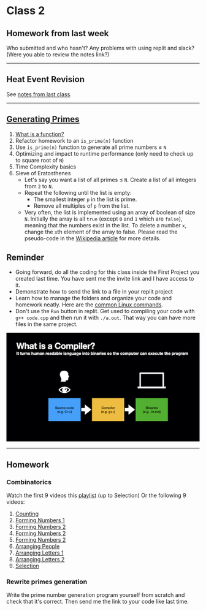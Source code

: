# Class 2
## Homework from last week
Who submitted and who hasn't? Any problems with using replit and slack? 
(Were you able to review the notes link?)

---

## Heat Event Revision
See [notes from last class](https://github.com/miyagi-sensei/twgss/blob/main/class1.md#heat-event-revision).

---

## [Generating Primes](count_prime.cpp)
1. [What is a function?](https://www.programiz.com/c-programming/c-functions)
2. Refactor homework to an `is_prime(n)` function
3. Use `is_prime(n)` function to generate all prime numbers ≤ `N`
4. Optimizing and impact to runtime performance (only need to check up to square root of `N`)
5. Time Complexity basics
6. Sieve of Eratosthenes
    - Let's say you want a list of all primes ≤ `N`. Create a list of all integers from `2` to `N`.
    - Repeat the following until the list is empty:
        - The smallest integer `p` in the list is prime.
        - Remove all multiples of `p` from the list.
    - Very often, the list is implemented using an array of boolean of size `N`. Initially the array is all `true` (except `0` and `1` which are `false`), meaning that the numbers exist in the list. To delete a number `x`, change the `x`th element of the array to false. Please read the pseudo-code in the [Wikipedia article](https://en.wikipedia.org/wiki/Sieve_of_Eratosthenes) for more details.

## Reminder
- Going forward, do all the coding for this class inside the First Project you created last time. You have sent me the invite link and I have access to it.
- Demonstrate how to send the link to a file in your replit project
- Learn how to manage the folders and organize your code and homework neatly. Here are the [common Linux commands](https://github.com/miyagi-sensei/miyagi-academy/blob/master/README.md#common-linux-commands).
- Don't use the `Run` button in replit. Get used to compiling your code with `g++ code.cpp` and then run it with `./a.out`. That way you can have more files in the same project.

![compiler](compiler.jpeg)

---

## Homework
### Combinatorics
Watch the first 9 videos this [playlist](https://www.youtube.com/playlist?list=PLmdFyQYShrjfPLdHQxuNWvh2ct666Na3z) (up to Selection)
Or the following 9 videos:
1. [Counting](https://youtu.be/0NAASclUm4k)
2. [Forming Numbers 1](https://youtu.be/XPPYYM6WCuE)
3. [Forming Numbers 2](https://youtu.be/W4eeXU_T53o)
4. [Forming Numbers 2](https://youtu.be/HwT32y5MQyo)
5. [Forming Numbers 2](https://youtu.be/2C4CVM5rgxQ)
6. [Arranging People](https://youtu.be/tBQhcP9Zr2E)
7. [Arranging Letters 1](https://youtu.be/htkFH0Fhk-M)
8. [Arranging Letters 2](https://youtu.be/jMx3SqBYuX0)
9. [Selection](https://youtu.be/h6xioUHONj0)

### Rewrite primes generation
Write the prime number generation program yourself from scratch and check that it's correct. Then send me the link to your code like last time.

